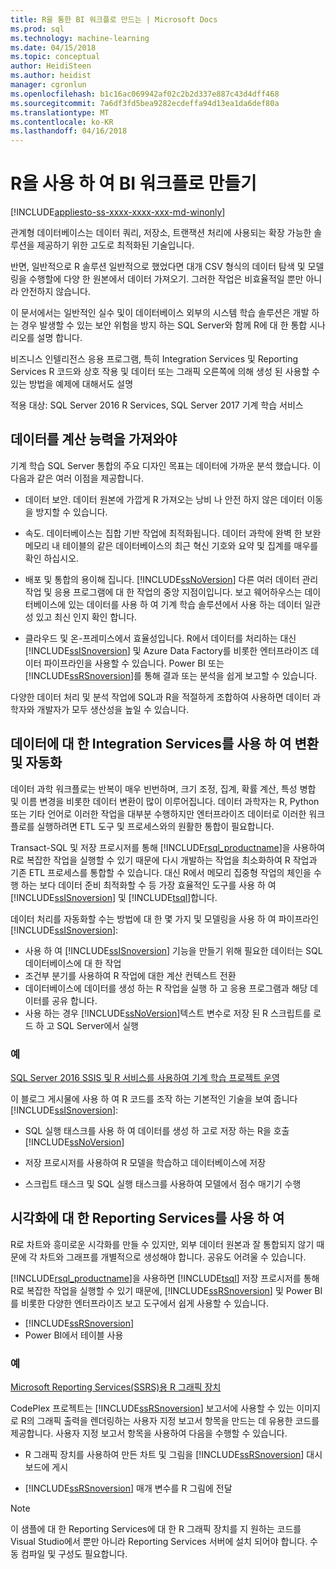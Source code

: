 ```yaml
---
title: R을 통한 BI 워크플로 만드는 | Microsoft Docs
ms.prod: sql
ms.technology: machine-learning
ms.date: 04/15/2018
ms.topic: conceptual
author: HeidiSteen
ms.author: heidist
manager: cgronlun
ms.openlocfilehash: b1c16ac069942af02c2b2d337e887c43d4dff468
ms.sourcegitcommit: 7a6df3fd5bea9282ecdeffa94d13ea1da6def80a
ms.translationtype: MT
ms.contentlocale: ko-KR
ms.lasthandoff: 04/16/2018
---
```

# <a name="creating-bi-workflows-with-r"></a>R을 사용 하 여 BI 워크플로 만들기
[!INCLUDE[appliesto-ss-xxxx-xxxx-xxx-md-winonly](../../includes/appliesto-ss-xxxx-xxxx-xxx-md-winonly.md)]

관계형 데이터베이스는 데이터 쿼리, 저장소, 트랜잭션 처리에 사용되는 확장 가능한 솔루션을 제공하기 위한 고도로 최적화된 기술입니다.

반면, 일반적으로 R 솔루션 일반적으로 했었다면 대개 CSV 형식의 데이터 탐색 및 모델링을 수행할에 다양 한 원본에서 데이터 가져오기. 그러한 작업은 비효율적일 뿐만 아니라 안전하지 않습니다.

이 문서에서는 일반적인 실수 및이 데이터베이스 외부의 시스템 학습 솔루션은 개발 하는 경우 발생할 수 있는 보안 위험을 방지 하는 SQL Server와 함께 R에 대 한 통합 시나리오를 설명 합니다.

비즈니스 인텔리전스 응용 프로그램, 특히 Integration Services 및 Reporting Services R 코드와 상호 작용 및 데이터 또는 그래픽 오른쪽에 의해 생성 된 사용할 수 있는 방법을 예제에 대해서도 설명

적용 대상: SQL Server 2016 R Services, SQL Server 2017 기계 학습 서비스

## <a name="bring-compute-power-to-the-data"></a>데이터를 계산 능력을 가져와야

기계 학습 SQL Server 통합의 주요 디자인 목표는 데이터에 가까운 분석 했습니다. 이 다음과 같은 여러 이점을 제공합니다.

+ 데이터 보안. 데이터 원본에 가깝게 R 가져오는 낭비 나 안전 하지 않은 데이터 이동을 방지할 수 있습니다.

+ 속도. 데이터베이스는 집합 기반 작업에 최적화됩니다. 데이터 과학에 완벽 한 보완 메모리 내 테이블의 같은 데이터베이스의 최근 혁신 기호와 요약 및 집계를 매우를 확인 하십시오.

+ 배포 및 통합의 용이해 집니다. [!INCLUDE[ssNoVersion](../../includes/ssnoversion-md.md)] 다른 여러 데이터 관리 작업 및 응용 프로그램에 대 한 작업의 중앙 지점이입니다. 보고 웨어하우스는 데이터베이스에 있는 데이터를 사용 하 여 기계 학습 솔루션에서 사용 하는 데이터 일관성 있고 최신 인지 확인 합니다. 

+ 클라우드 및 온-프레미스에서 효율성입니다. R에서 데이터를 처리하는 대신 [!INCLUDE[ssISnoversion](../../includes/ssisnoversion-md.md)] 및 Azure Data Factory를 비롯한 엔터프라이즈 데이터 파이프라인을 사용할 수 있습니다. Power BI 또는 [!INCLUDE[ssRSnoversion](../../includes/ssrsnoversion-md.md)]를 통해 결과 또는 분석을 쉽게 보고할 수 있습니다.

다양한 데이터 처리 및 분석 작업에 SQL과 R을 적절하게 조합하여 사용하면 데이터 과학자와 개발자가 모두 생산성을 높일 수 있습니다.

## <a name="use-integration-services-for-data-transformation-and-automation"></a>데이터에 대 한 Integration Services를 사용 하 여 변환 및 자동화

데이터 과학 워크플로는 반복이 매우 빈번하며, 크기 조정, 집계, 확률 계산, 특성 병합 및 이름 변경을 비롯한 데이터 변환이 많이 이루어집니다. 데이터 과학자는 R, Python 또는 기타 언어로 이러한 작업을 대부분 수행하지만 엔터프라이즈 데이터로 이러한 워크플로를 실행하려면 ETL 도구 및 프로세스와의 원활한 통합이 필요합니다.

Transact-SQL 및 저장 프로시저를 통해 [!INCLUDE[rsql_productname](../../includes/rsql-productname-md.md)]을 사용하여 R로 복잡한 작업을 실행할 수 있기 때문에 다시 개발하는 작업을 최소화하여 R 작업과 기존 ETL 프로세스를 통합할 수 있습니다. 대신 R에서 메모리 집중형 작업의 체인을 수행 하는 보다 데이터 준비 최적화할 수 등 가장 효율적인 도구를 사용 하 여 [!INCLUDE[ssISnoversion](../../includes/ssisnoversion-md.md)] 및 [!INCLUDE[tsql](../../includes/tsql-md.md)]합니다. 

데이터 처리를 자동화할 수는 방법에 대 한 몇 가지 및 모델링을 사용 하 여 파이프라인 [!INCLUDE[ssISnoversion](../../includes/ssisnoversion-md.md)]:

+ 사용 하 여 [!INCLUDE[ssISnoversion](../../includes/ssisnoversion-md.md)] 기능을 만들기 위해 필요한 데이터는 SQL 데이터베이스에 대 한 작업
+ 조건부 분기를 사용하여 R 작업에 대한 계산 컨텍스트 전환
+ 데이터베이스에 데이터를 생성 하는 R 작업을 실행 하 고 응용 프로그램과 해당 데이터를 공유 합니다.
+ 사용 하는 경우 [!INCLUDE[ssNoVersion](../../includes/ssnoversion-md.md)]텍스트 변수로 저장 된 R 스크립트를 로드 하 고 SQL Server에서 실행

### <a name="examples"></a>예

[SQL Server 2016 SSIS 및 R 서비스를 사용하여 기계 학습 프로젝트 운영](https://blogs.msdn.microsoft.com/ssis/2016/01/11/operationalize-your-machine-learning-project-using-sql-server-2016-ssis-and-r-services/)  

이 블로그 게시물에 사용 하 여 R 코드를 조작 하는 기본적인 기술을 보여 줍니다 [!INCLUDE[ssISnoversion](../../includes/ssisnoversion-md.md)]: 

+ SQL 실행 태스크를 사용 하 여 데이터를 생성 하 고로 저장 하는 R을 호출 [!INCLUDE[ssNoVersion](../../includes/ssnoversion-md.md)]

+ 저장 프로시저를 사용하여 R 모델을 학습하고 데이터베이스에 저장

+ 스크립트 태스크 및 SQL 실행 태스크를 사용하여 모델에서 점수 매기기 수행

##  <a name="bkmk_ssrs"></a> 시각화에 대 한 Reporting Services를 사용 하 여

R로 차트와 흥미로운 시각화를 만들 수 있지만, 외부 데이터 원본과 잘 통합되지 않기 때문에 각 차트와 그래프를 개별적으로 생성해야 합니다. 공유도 어려울 수 있습니다.

[!INCLUDE[rsql_productname](../../includes/rsql-productname-md.md)]을 사용하면 [!INCLUDE[tsql](../../includes/tsql-md.md)] 저장 프로시저를 통해 R로 복잡한 작업을 실행할 수 있기 때문에, [!INCLUDE[ssRSnoversion](../../includes/ssrsnoversion-md.md)] 및 Power BI를 비롯한 다양한 엔터프라이즈 보고 도구에서 쉽게 사용할 수 있습니다.

+ [!INCLUDE[ssRSnoversion](../../includes/ssrsnoversion-md.md)]
+ Power BI에서 테이블 사용

### <a name="examples"></a>예

[Microsoft Reporting Services(SSRS)용 R 그래픽 장치](https://rgraphicsdevice.codeplex.com/)

CodePlex 프로젝트는 [!INCLUDE[ssRSnoversion](../../includes/ssrsnoversion-md.md)] 보고서에 사용할 수 있는 이미지로 R의 그래픽 출력을 렌더링하는 사용자 지정 보고서 항목을 만드는 데 유용한 코드를 제공합니다.  사용자 지정 보고서 항목을 사용하여 다음을 수행할 수 있습니다.

+ R 그래픽 장치를 사용하여 만든 차트 및 그림을 [!INCLUDE[ssRSnoversion](../../includes/ssrsnoversion-md.md)] 대시보드에 게시

+ [!INCLUDE[ssRSnoversion](../../includes/ssrsnoversion-md.md)] 매개 변수를 R 그림에 전달

> [!NOTE]
> 이 샘플에 대 한 Reporting Services에 대 한 R 그래픽 장치를 지 원하는 코드를 Visual Studio에서 뿐만 아니라 Reporting Services 서버에 설치 되어야 합니다. 수동 컴파일 및 구성도 필요합니다.
